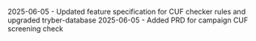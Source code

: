 2025-06-05 - Updated feature specification for CUF checker rules and upgraded tryber-database
2025-06-05 - Added PRD for campaign CUF screening check

